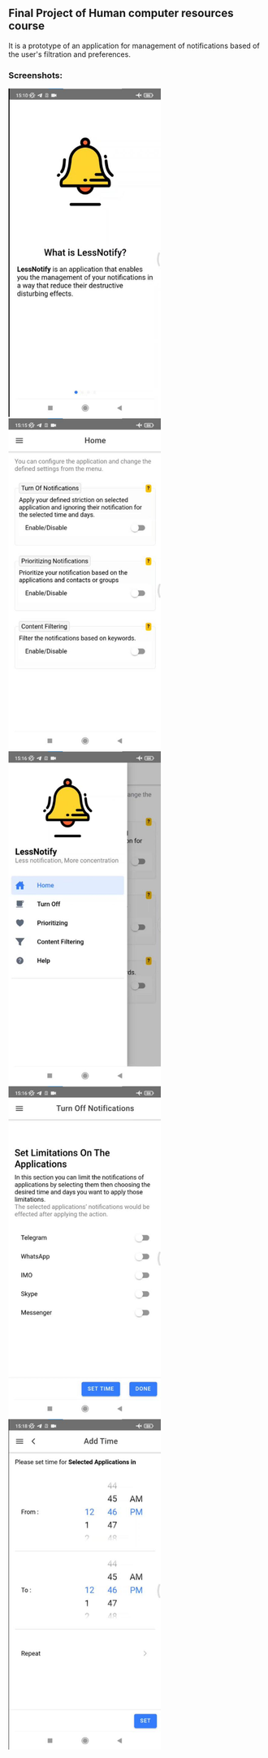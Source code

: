 ## Final Project of Human computer resources course

It is a prototype of an application for management of notifications based of the user's filtration and preferences.

### Screenshots:

<img width="300" src="./screenshots/s.jpg"/>

<img width="300" src="./screenshots/s1.jpg"/>

<img width="300" src="./screenshots/s2.jpg"/>

<img width="300" src="./screenshots/s3.jpg"/>

<img width="300" src="./screenshots/s4.jpg"/>